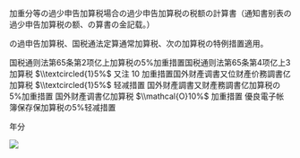 加重分等の過少申告加算税場合の過少申告加算税の税额の計算書（通知書别表の過少申告加算税の额、の算書の金記载。）

の過申告加算税、国税通法定算通常加算税、次の加算税の特例措置適用。

国税通则法第65条第2项亿上加算税の5%加重措置国税通则法第65条第4项亿上3加算税 $\\textcircled{1}5%$ 又注 $10%$ 加重措置国外财產调書又位财產价務調書亿加算税 $\\textcircled{1}5%$ 轻减措置 国外财產調書又财產務調書亿加算税の5%加重措置 国外财產调書亿加算税 $\\mathcal{O}10%$ 加重措置 優良電子帐簿保存保加算税の5%轻减措置

年分

![](https://www.nta.go.jp/tmp/5e864689-b767-45fe-877c-c2bc624abc4e/images/055844fe23bfa0b6838ff8141469dd3a887dc6f985c2109929b44cc933210032.jpg)